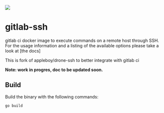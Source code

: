 <img src="ssh.png">

# gitlab-ssh

gitlab ci docker image to execute commands on a remote host through SSH. For the usage
information and a listing of the available options please take a look at [the docs]

This is fork of appleboy/drone-ssh to better integrate with gitlab ci

**Note: work in progres, doc to be updated soon.**

## Build

Build the binary with the following commands:

```
go build
```

